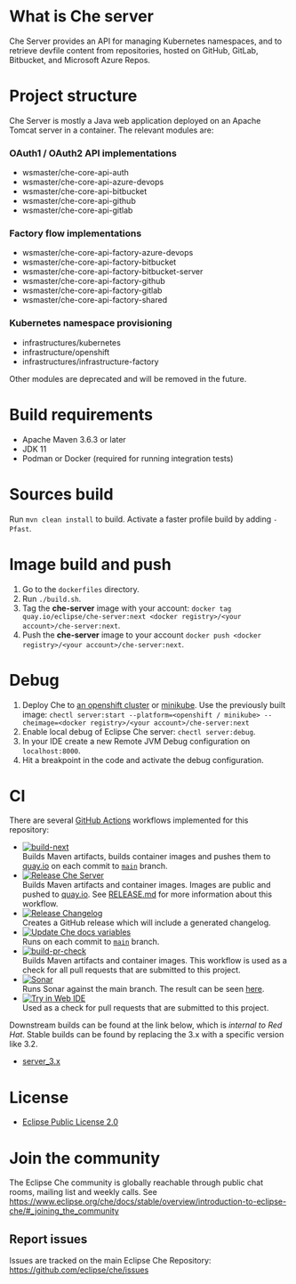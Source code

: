 # What is Che server
Che Server provides an API for managing Kubernetes namespaces, and to retrieve devfile content from repositories,
hosted on GitHub, GitLab, Bitbucket, and Microsoft Azure Repos.

# Project structure
Che Server is mostly a Java web application deployed on an Apache Tomcat server in a container. The relevant modules are:     
### OAuth1 / OAuth2 API implementations
- wsmaster/che-core-api-auth
- wsmaster/che-core-api-azure-devops
- wsmaster/che-core-api-bitbucket
- wsmaster/che-core-api-github
- wsmaster/che-core-api-gitlab
### Factory flow implementations
- wsmaster/che-core-api-factory-azure-devops
- wsmaster/che-core-api-factory-bitbucket
- wsmaster/che-core-api-factory-bitbucket-server
- wsmaster/che-core-api-factory-github
- wsmaster/che-core-api-factory-gitlab
- wsmaster/che-core-api-factory-shared
### Kubernetes namespace provisioning
- infrastructures/kubernetes
- infrastructure/openshift
- infrastructures/infrastructure-factory

Other modules are deprecated and will be removed in the future.

# Build requirements
- Apache Maven 3.6.3 or later
- JDK 11
- Podman or Docker (required for running integration tests)

# Sources build
Run `mvn clean install` to build. Activate a faster profile build by adding `-Pfast`.

# Image build and push
1. Go to the `dockerfiles` directory.
2. Run `./build.sh`.
3. Tag the **che-server** image with your account: `docker tag quay.io/eclipse/che-server:next <docker registry>/<your account>/che-server:next`.
4. Push the **che-server** image to your account `docker push <docker registry>/<your account>/che-server:next`.

# Debug
1. Deploy Che to [an openshift cluster](https://www.eclipse.org/che/docs/stable/administration-guide/installing-che-on-openshift-using-cli/) or [minikube](https://www.eclipse.org/che/docs/stable/administration-guide/installing-che-on-minikube/). Use the previously built image: `chectl server:start --platform=<openshift / minikube> --cheimage=<docker registry>/<your account>/che-server:next`  
2. Enable local debug of Eclipse Che server: `chectl server:debug`.
3. In your IDE create a new Remote JVM Debug configuration on `localhost:8000`.
4. Hit a breakpoint in the code and activate the debug configuration.


# CI
There are several [GitHub Actions](https://github.com/eclipse-che/che-server/actions) workflows implemented for this repository:

- [![build-next](https://github.com/eclipse-che/che-server/actions/workflows/next-build.yml/badge.svg)](https://github.com/eclipse-che/che-server/actions/workflows/next-build.yml)  
Builds Maven artifacts, builds container images and pushes them to [quay.io](https://quay.io/organization/eclipse) on each commit to [`main`](https://github.com/eclipse-che/che-server/tree/main) branch.
- [![Release Che Server](https://github.com/eclipse-che/che-server/actions/workflows/release.yml/badge.svg)](https://github.com/eclipse-che/che-server/actions/workflows/release.yml)  
Builds Maven artifacts and container images. Images are public and pushed to [quay.io](https://quay.io/organization/eclipse). See [RELEASE.md](https://github.com/eclipse-che/che-server/blob/master/RELEASE.md) for more information about this workflow.
- [![Release Changelog](https://github.com/eclipse-che/che-server/actions/workflows/release-changelog.yml/badge.svg)](https://github.com/eclipse-che/che-server/actions/workflows/release-changelog.yml)  
Creates a GitHub release which will include a generated changelog.
- [![Update Che docs variables](https://github.com/eclipse-che/che-server/actions/workflows/che-properties-docs-update.yml/badge.svg)](https://github.com/eclipse-che/che-server/actions/workflows/che-properties-docs-update.yml/badge.svg)  
Runs on each commit to [`main`](https://github.com/eclipse-che/che-server/tree/main) branch.
- [![build-pr-check](https://github.com/eclipse-che/che-server/actions/workflows/build-pr-check.yml/badge.svg)](https://github.com/eclipse-che/che-server/actions/workflows/build-pr-check.yml)  
Builds Maven artifacts and container images. This workflow is used as a check for all pull requests that are submitted to this project.
- [![Sonar](https://github.com/eclipse-che/che-server/actions/workflows/sonar.yaml/badge.svg)](https://github.com/eclipse-che/che-server/actions/workflows/sonar.yaml)  
Runs Sonar against the main branch. The result can be seen [here](https://sonarcloud.io/dashboard?id=org.eclipse.che%3Ache-server).
- [![Try in Web IDE](https://github.com/eclipse-che/che-server/actions/workflows/try-in-web-ide.yaml/badge.svg)](https://github.com/eclipse-che/che-server/actions/workflows/try-in-web-ide.yaml)  
Used as a check for pull requests that are submitted to this project. 

Downstream builds can be found at the link below, which is _internal to Red Hat_. Stable builds can be found by replacing the 3.x with a specific version like 3.2. 

- [server_3.x](https://main-jenkins-csb-crwqe.apps.ocp-c1.prod.psi.redhat.com/job/DS_CI/job/server_3.x/)

# License

- [Eclipse Public License 2.0](LICENSE)

# Join the community

The Eclipse Che community is globally reachable through public chat rooms, mailing list and weekly calls.
See https://www.eclipse.org/che/docs/stable/overview/introduction-to-eclipse-che/#_joining_the_community

## Report issues

Issues are tracked on the main Eclipse Che Repository: https://github.com/eclipse/che/issues
